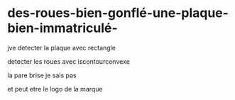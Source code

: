 # des-roues-bien-gonflé-une-plaque-bien-immatriculé-

jve detecter la plaque avec rectangle

detecter les roues avec iscontourconvexe

la pare brise je sais pas

et peut etre le logo de la marque
